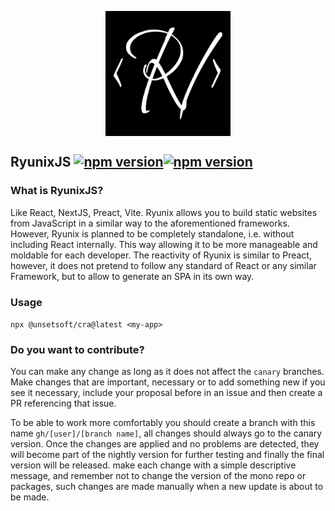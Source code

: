 <img src="https://raw.githubusercontent.com/UnSetSoft/Ryunixjs/canary/assets/logo.png"  width="200" height="200" style="
    display: block;
    margin: 0 auto;" />

## RyunixJS [![npm version](https://img.shields.io/npm/v/@unsetsoft/ryunixjs.svg?style=flat)](https://www.npmjs.com/package/@unsetsoft/ryunixjs)[![npm version](https://img.shields.io/npm/v/@unsetsoft/ryunixjs/canary.svg?style=flat)](https://www.npmjs.com/package/@unsetsoft/ryunixjs/v/canary)

### What is RyunixJS?

Like React, NextJS, Preact, Vite. Ryunix allows you to build static websites from JavaScript in a similar way to the aforementioned frameworks. However, Ryunix is planned to be completely standalone, i.e. without including React internally. This way allowing it to be more manageable and moldable for each developer. The reactivity of Ryunix is similar to Preact, however, it does not pretend to follow any standard of React or any similar Framework, but to allow to generate an SPA in its own way.

### Usage

`npx @unsetsoft/cra@latest <my-app>`

### Do you want to contribute?

You can make any change as long as it does not affect the `canary` branches. Make changes that are important, necessary or to add something new if you see it necessary, include your proposal before in an issue and then create a PR referencing that issue.

To be able to work more comfortably you should create a branch with this name `gh/[user]/[branch name]`, all changes should always go to the canary version. Once the changes are applied and no problems are detected, they will become part of the nightly version for further testing and finally the final version will be released. make each change with a simple descriptive message, and remember not to change the version of the mono repo or packages, such changes are made manually when a new update is about to be made.
